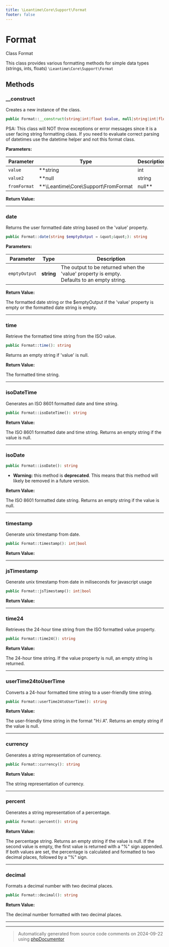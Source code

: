 ```yaml
---
title: \Leantime\Core\Support\Format
footer: false
---
```


# Format

Class Format

This class provides various formatting methods for simple data types (strings, ints, floats)
`\Leantime\Core\Support\Format`




## Methods

### __construct

Creates a new instance of the class.

```php
public Format::__construct(string|int|float $value, null|string|int|float $value2, \Leantime\Core\Support\FromFormat|null $fromFormat = FromFormat::DbDate): void
```

PSA: This class will NOT throw exceptions or error messages since it is a user facing string formatting class.
If you need to evaluate correct parsing of datetimes use the datetime helper and not this format class.






**Parameters:**

| Parameter | Type | Description |
|-----------|------|-------------|
| `value` | **string|int|float** | The value to be assigned. If empty, the constructor will return early. |
| `value2` | **null|string|int|float** | The second value to be assigned. It can be null. Used for certain cases<br />as specified by $fromFormat. |
| `fromFormat` | **\Leantime\Core\Support\FromFormat|null** | The format of the values. Can be one of the constants defined in the<br />FromFormat class. |


**Return Value:**





---
### date

Returns the user formatted date string based on the 'value' property.

```php
public Format::date(string $emptyOutput = &quot;&quot;): string
```








**Parameters:**

| Parameter | Type | Description |
|-----------|------|-------------|
| `emptyOutput` | **string** | The output to be returned when the &#039;value&#039; property is empty.<br />Defaults to an empty string. |


**Return Value:**

The formatted date string or the $emptyOutput if the 'value' property is empty or
the formatted date string is empty.



---
### time

Retrieve the formatted time string from the ISO value.

```php
public Format::time(): string
```

Returns an empty string if 'value' is null.







**Return Value:**

The formatted time string.



---
### isoDateTime

Generates an ISO 8601 formatted date and time string.

```php
public Format::isoDateTime(): string
```









**Return Value:**

The ISO 8601 formatted date and time string. Returns an empty string if the value is null.



---
### isoDate



```php
public Format::isoDate(): string
```






* **Warning:** this method is **deprecated**. This means that this method will likely be removed in a future version.




**Return Value:**

The ISO 8601 formatted date string. Returns an empty string if the value is null.



---
### timestamp

Generate unix timestamp from date.

```php
public Format::timestamp(): int|bool
```









**Return Value:**





---
### jsTimestamp

Generate unix timestamp from date in miliseconds for javascript usage

```php
public Format::jsTimestamp(): int|bool
```









**Return Value:**





---
### time24

Retrieves the 24-hour time string from the ISO formatted value property.

```php
public Format::time24(): string
```









**Return Value:**

The 24-hour time string. If the value property is null, an empty string is returned.



---
### userTime24toUserTime

Converts a 24-hour formatted time string to a user-friendly time string.

```php
public Format::userTime24toUserTime(): string
```









**Return Value:**

The user-friendly time string in the format "H:i A". Returns an empty string if the value is null.



---
### currency

Generates a string representation of currency.

```php
public Format::currency(): string
```









**Return Value:**

The string representation of currency.



---
### percent

Generates a string representation of a percentage.

```php
public Format::percent(): string
```









**Return Value:**

The percentage string. Returns an empty string if the value is null.
If the second value is empty, the first value is returned with a "%" sign appended.
If both values are set, the percentage is calculated and formatted to two decimal places, followed by a "%" sign.



---
### decimal

Formats a decimal number with two decimal places.

```php
public Format::decimal(): string
```









**Return Value:**

The decimal number formatted with two decimal places.



---


---
> Automatically generated from source code comments on 2024-09-22 using [phpDocumentor](http://www.phpdoc.org/)
